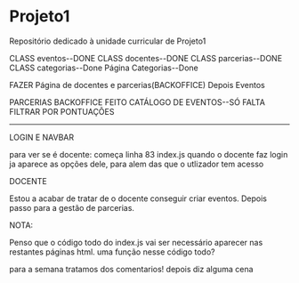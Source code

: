 # Projeto1
Repositório dedicado à unidade curricular de Projeto1

CLASS eventos--DONE
CLASS docentes--DONE
CLASS parcerias--DONE
CLASS categorias--Done 
Página Categorias--Done

FAZER Página de docentes e parcerias(BACKOFFICE)
Depois Eventos

PARCERIAS BACKOFFICE FEITO
CATÁLOGO DE EVENTOS--SÓ FALTA FILTRAR POR PONTUAÇÕES

-----------------------------------------------------------------------------
LOGIN E NAVBAR

para ver se é docente: começa linha 83 index.js
quando o docente faz login ja aparece as opções dele, para alem
das que o utlizador tem acesso

DOCENTE

Estou a acabar de tratar de o docente conseguir criar eventos. Depois passo para
a gestão de parcerias.

NOTA:

Penso que o código todo do index.js vai ser necessário aparecer nas restantes 
páginas html. uma função nesse código todo? 

para a semana tratamos dos comentarios!
depois diz alguma cena

